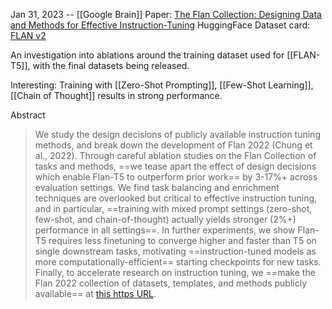 Jan 31, 2023 -- [[Google Brain]]
Paper: [The Flan Collection: Designing Data and Methods for Effective Instruction-Tuning](https://arxiv.org/abs/2301.13688)
HuggingFace Dataset card: [FLAN v2](https://huggingface.co/datasets/philschmid/flanv2)

An investigation into ablations around the training dataset used for [[FLAN-T5]], with the final datasets being released.

Interesting: Training with [[Zero-Shot Prompting]], [[Few-Shot Learning]], [[Chain of Thought]] results in strong performance.

Abstract
> We study the design decisions of publicly available instruction tuning methods, and break down the development of Flan 2022 (Chung et al., 2022). Through careful ablation studies on the Flan Collection of tasks and methods, ==we tease apart the effect of design decisions which enable Flan-T5 to outperform prior work== by 3-17%+ across evaluation settings. We find task balancing and enrichment techniques are overlooked but critical to effective instruction tuning, and in particular, ==training with mixed prompt settings (zero-shot, few-shot, and chain-of-thought) actually yields stronger (2%+) performance in all settings==. In further experiments, we show Flan-T5 requires less finetuning to converge higher and faster than T5 on single downstream tasks, motivating ==instruction-tuned models as more computationally-efficient== starting checkpoints for new tasks. Finally, to accelerate research on instruction tuning, we ==make the Flan 2022 collection of datasets, templates, and methods publicly available== at [this https URL](https://github.com/google-research/FLAN/tree/main/flan/v2).




